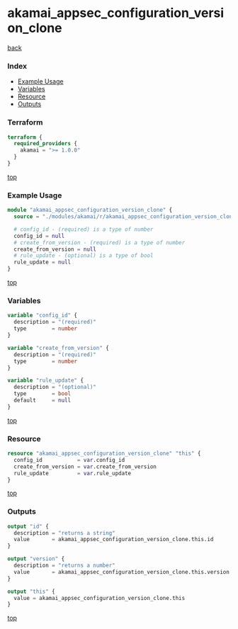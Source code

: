 # akamai_appsec_configuration_version_clone

[back](../akamai.md)

### Index

- [Example Usage](#example-usage)
- [Variables](#variables)
- [Resource](#resource)
- [Outputs](#outputs)

### Terraform

```terraform
terraform {
  required_providers {
    akamai = ">= 1.0.0"
  }
}
```

[top](#index)

### Example Usage

```terraform
module "akamai_appsec_configuration_version_clone" {
  source = "./modules/akamai/r/akamai_appsec_configuration_version_clone"

  # config_id - (required) is a type of number
  config_id = null
  # create_from_version - (required) is a type of number
  create_from_version = null
  # rule_update - (optional) is a type of bool
  rule_update = null
}
```

[top](#index)

### Variables

```terraform
variable "config_id" {
  description = "(required)"
  type        = number
}

variable "create_from_version" {
  description = "(required)"
  type        = number
}

variable "rule_update" {
  description = "(optional)"
  type        = bool
  default     = null
}
```

[top](#index)

### Resource

```terraform
resource "akamai_appsec_configuration_version_clone" "this" {
  config_id           = var.config_id
  create_from_version = var.create_from_version
  rule_update         = var.rule_update
}
```

[top](#index)

### Outputs

```terraform
output "id" {
  description = "returns a string"
  value       = akamai_appsec_configuration_version_clone.this.id
}

output "version" {
  description = "returns a number"
  value       = akamai_appsec_configuration_version_clone.this.version
}

output "this" {
  value = akamai_appsec_configuration_version_clone.this
}
```

[top](#index)